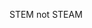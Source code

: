 
STEM not STEAM



<!---
iglavan/iglavan is a ✨ special 
✨ repository because its `README.md` (this file) appears on your GitHub profile.
You can click the Preview link to take a look at your changes.
--->
